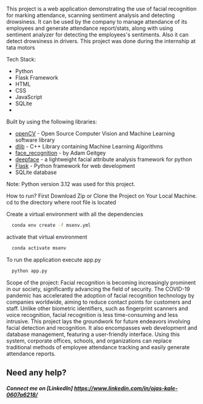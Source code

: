 This project is a web application demonstrating the use of facial recognition for marking attendance, scanning sentiment analysis and detecting drowsiness. It can be used by the company to manage attendance of its employees and generate attendance report/stats, along with using sentiment analyzer for detecting the employees's sentiments. Also it can detect drowsiness in drivers. This project was done during the internship at tata motors

 Tech Stack:
- Python
- Flask Framework
- HTML
- CSS
- JavaScript
- SQLite
- 
 Built by using the following libraries: 
 - [openCV](https://github.com/opencv/opencv) - Open Source Computer Vision and Machine Learning software library
 - [dlib](https://github.com/davisking/dlib) - C++ Library containing Machine Learning Algorithms
 - [face_recognition](https://github.com/ageitgey/face_recognition) - by Adam Geitgey
 - [deepface](https://github.com/serengil/deepface) - a lightweight facial attribute analysis framework for python
 - [Flask](https://github.com/pallets/flask) - Python framework for web development
 - SQLite database

Note: Python version 3.12 was used for this project.


How to run?
First Download Zip or Clone the Project on Your Local Machine.
cd to the directory where root file is located

Create a virtual environment with all the dependencies
```bash
  conda env create -f msenv.yml
```
activate that virtual environment
```bash
  conda activate msenv
```
To run the application execute app.py    
```bash
  python app.py
```

Scope of the project: 
Facial recognition is becoming increasingly prominent in our society, significantly advancing the field of security. The COVID-19 pandemic has accelerated the adoption of facial recognition technology by companies worldwide, aiming to reduce contact points for customers and staff. Unlike other biometric identifiers, such as fingerprint scanners and voice recognition, facial recognition is less time-consuming and less intrusive.
This project lays the groundwork for future endeavors involving facial detection and recognition. It also encompasses web development and database management, featuring a user-friendly interface. Using this system, corporate offices, schools, and organizations can replace traditional methods of employee attendance tracking and easily generate attendance reports.

## Need any help?
##### Connect me on [LinkedIn] https://www.linkedin.com/in/ojas-kale-0607a6218/
